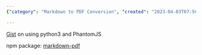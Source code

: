 ```yaml
---
{"category": "Markdown to PDF Conversion", "created": "2023-04-03T07:56:16.542Z", "date": "2023-04-03 07:56:16", "description": "This text outlines the process of transforming Markdown files into PDFs using Python 3 and the PhantomJS library, as well as introducing an npm package called markdown-pdf that facilitates this conversion.", "modified": "2023-04-03T08:54:33.643Z", "tags": ["markdown", "PDF", "Python 3", "PhantomJS", "conversion", "npm", "markdown-pdf"], "title": "Markdown to PDF"}

---
```


[Gist](https://gist.github.com/sooop/32a0539dd352e0ff9ffe) on using python3 and PhantomJS

npm package: [markdown-pdf](https://www.npmjs.com/package/markdown-pdf/)
